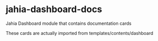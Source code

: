 # jahia-dashboard-docs
Jahia Dashboard module that contains documentation cards

These cards are actually imported from templates/contents/dashboard

